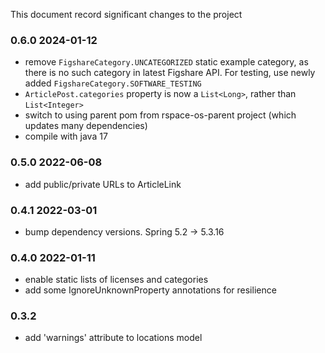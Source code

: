 This document record significant changes to the project

### 0.6.0 2024-01-12

- remove `FigshareCategory.UNCATEGORIZED` static example category, as there is no such category in latest Figshare API.
  For testing, use newly added `FigshareCategory.SOFTWARE_TESTING`
- `ArticlePost.categories` property is now a `List<Long>`, rather than `List<Integer>`
- switch to using parent pom from rspace-os-parent project (which updates many dependencies)
- compile with java 17

### 0.5.0 2022-06-08

- add public/private URLs to ArticleLink

### 0.4.1 2022-03-01

- bump dependency versions. Spring 5.2 -> 5.3.16

### 0.4.0 2022-01-11

- enable static lists of licenses and categories
- add some IgnoreUnknownProperty annotations for resilience

### 0.3.2 
- add 'warnings' attribute to locations model
